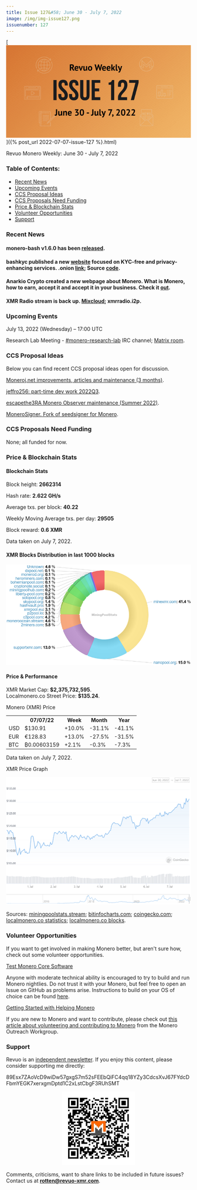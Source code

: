 ```yaml
---
title: Issue 127&#58; June 30 - July 7, 2022
image: /img/img-issue127.png
issuenumber: 127
---
```

[<img src="/img/img-issue127.png" alt="Revuo Monero Weekly #127 Slide" class="img-lead">]({% post_url 2022-07-07-issue-127 %}.html)

<p class="text-lead">Revuo Monero Weekly: June 30 - July 7, 2022</p>
<!--more-->

<h3>Table of Contents:</h3>
<ul class="contents">
    <li><a href="#news">Recent News</a></li>
    <li><a href="#events">Upcoming Events</a></li>
    <li><a href="#ideas">CCS Proposal Ideas</a></li>
    <li><a href="#proposals">CCS Proposals Need Funding</a></li>
    <li><a href="#stats">Price & Blockchain Stats</a></li>
    <li><a href="#volunteer">Volunteer Opportunities</a></li>
    <li><a href="#support">Support</a></li>
</ul>

<h3 id="news">Recent News</h3>

<div class="newsbyte">
    <h4>monero-bash v1.6.0 has been <a href="https://github.com/hinto-janaiyo/monero-bash/releases/tag/v1.6.0" target="_blank">released</a>.</h4>
</div>

<div class="newsbyte">
    <h4>bashkyc published a new <a href="https://bashkyc.github.io/bashkyc-onionsite/" target="_blank">website</a> focused on KYC-free and privacy-enhancing services. .onion <a href="http://ubqrwvbgxvsgkgyhnw6hg52xtulxgxtptvz4dagx3newrrouw2nyidid.onion/" target="_blank">link</a>; Source <a href="https://github.com/bashkyc/bashkyc-onionsite" target="_blank">code</a>.</h4>
</div>

<div class="newsbyte">
    <h4>Anarkio Crypto created a new webpage about Monero. What is Monero, how to earn, accept it and accept it in your business. Check it <a href="https://anarkio.codeberg.page/monero/" target="_blank">out</a>.</h4>
</div>

<div class="newsbyte">
    <h4>XMR Radio stream is back up. <a href="https://www.mixcloud.com/live/xmr_radio/" target="_blank">Mixcloud</a>; xmrradio.i2p.</h4>
</div>

<h3 id="events">Upcoming Events</h3>

<div class="event">
    <p class="date" markdown="1">July 13, 2022 (Wednesday) – 17:00 UTC</p>
    <p markdown="1">Research Lab Meeting - <a href="irc://irc.libera.chat/#monero-research-lab" target="_blank">#monero-research-lab</a> IRC channel; <a href="https://matrix.to/#/#monero-research-lab:monero.social" target="_blank">Matrix room</a>.</p>
</div>

<h3 id="ideas">CCS Proposal Ideas</h3>

<p>Below you can find recent CCS proposal ideas open for discussion.</p>

<div class="proposal">
<p><a href="https://repo.getmonero.org/monero-project/ccs-proposals/-/merge_requests/318" target="_blank">Moneroj.net improvements, articles and maintenance (3 months)</a>.</p>
</div>

<div class="proposal">
<p><a href="https://repo.getmonero.org/monero-project/ccs-proposals/-/merge_requests/319" target="_blank">jeffro256: part-time dev work 2022Q3</a>.</p>
</div>

<div class="proposal">
<p><a href="https://repo.getmonero.org/monero-project/ccs-proposals/-/merge_requests/322" target="_blank">escapethe3RA Monero Observer maintenance (Summer 2022)</a>.</p>
</div>

<div class="proposal">
<p><a href="https://repo.getmonero.org/monero-project/ccs-proposals/-/merge_requests/323" target="_blank">MoneroSigner. Fork of seedsigner for Monero</a>.</p>
</div>

<h3 id="proposals">CCS Proposals Need Funding</h3>

<p>None; all funded for now.</p>

<h3 id="stats">Price & Blockchain Stats</h3>

<h4 class="stat">Blockchain Stats</h4>

<div class="bcstats">
    <p>Block height: <b>2662314</b></p>
    <p>Hash rate: <b>2.622 GH/s</b></p>
    <p>Average txs. per block: <b>40.22</b></p>
    <p>Weekly Moving Average txs. per day: <b>29505</b></p>
    <p>Block reward: <b>0.6 XMR</b></p>
</div>
<p class="note">Data taken on July 7, 2022.</p>

<h4 class="stat">XMR Blocks Distribution in last 1000 blocks</h4>
<p><img src="/img/hashrate-pool-distribution-0707.png" alt="Hashrate Pool Distribution Pie Chart"/></p>

<h4 class="stat" id="price-stat">Price & Performance</h4>

<div class="price-intro">XMR Market Cap: <b>$2,375,732,595</b>.<br/>Localmonero.co Street Price: <b>$135.24</b>.</div>

<p class="table-title">Monero (XMR) Price</p>
<table class="price-table">
  <tr class="row1">
    <th></th>
    <th>07/07/22</th>
    <th>Week</th>
    <th>Month</th>
    <th>Year</th>
  </tr>
  <tr>
    <td data-th="XMR to">USD</td>
    <td data-th="07/07/22">$130.91</td>
    <td data-th="Week" class="green">+10.0%</td>
    <td data-th="Month" class="red">-31.1%</td>
    <td data-th="Year" class="red">-41.1%</td>
  </tr>
  <tr class="row3">
    <td data-th="XMR to">EUR</td>
    <td data-th="07/07/22">€128.83</td>
    <td data-th="Week" class="green">+13.0%</td>
    <td data-th="Month" class="red">-27.5%</td>
    <td data-th="Year" class="red">-31.5%</td>
  </tr>
  <tr>
    <td data-th="XMR to">BTC</td>
    <td data-th="07/07/22">₿0.00603159</td>
    <td data-th="Week" class="green">+2.1%</td>
    <td data-th="Month" class="red">-0.3%</td>
    <td data-th="Year" class="red">-7.3%</td>
  </tr>
</table>
<p class="note">Data taken on July 7, 2022.</p>

<p class="table-title">XMR Price Graph</p>

![XMR Price Graph 06/30/22-07/07/22](/img/weekly-chart-0707.png "XMR Price Graph 06/30/22-07/07/22") 

Sources: <a href="https://miningpoolstats.stream/monero" target="_blank">miningpoolstats.stream</a>; <a href="https://bitinfocharts.com/monero/" target="_blank">bitinfocharts.com</a>; <a href="https://www.coingecko.com/en/coins/monero" target="_blank">coingecko.com</a>; <a href="https://localmonero.co/statistics" target="_blank">localmonero.co statistics</a>; <a href="https://localmonero.co/blocks" target="_blank">localmonero.co blocks</a>.

<h3 id="volunteer">Volunteer Opportunities</h3>

<p>If you want to get involved in making Monero better, but aren't sure how, check out some volunteer opportunities.</p>

<div class="newsbyte">
    <p class="date"><a href="https://github.com/monero-project/monero" target="_blank">Test Monero Core Software</a></p>
    <p>Anyone with moderate technical ability is encouraged to try to build and run Monero nightlies. Do not trust it with your Monero, but feel free to open an Issue on GitHub as problems arise. Instructions to build on your OS of choice can be found <a href="https://github.com/monero-project/monero#compiling-monero-from-source" target="_blank">here</a>. </p>
</div>

<div class="newsbyte">
    <p class="date"><a href="https://github.com/monero-project/monero" target="_blank">Getting Started with Helping Monero</a></p>
    <p>If you are new to Monero and want to contribute, please check out <a href="https://www.monerooutreach.org/stories/getting-started-helping-monero.php" target="_blank">this article about volunteering and contributing to Monero</a> from the Monero Outreach Workgroup. </p>
</div>

<h3 id="support">Support</h3>

<p markdown="1">Revuo is an <a href="https://revuo-xmr.com/support/">independent newsletter</a>. If you enjoy this content, please consider supporting me directly:</p>

<p class="address" markdown="1">89Esx7ZAoVcD9wiDw57gxgS7m52sFEEbQiFC4qq18YZy3CdcsXvJ67FYdcDFbmYEGK7xerxgmDptd1C2xLstCbgF3RUhSMT</p>

<p><center><a href="monero:89Esx7ZAoVcD9wiDw57gxgS7m52sFEEbQiFC4qq18YZy3CdcsXvJ67FYdcDFbmYEGK7xerxgmDptd1C2xLstCbgF3RUhSMT" class="qr"><img src="/img/donate-monero.jpg" style="max-width: 200px;"/></a></center></p>

Comments, criticisms, want to share links to be included in future issues? Contact us at **rotten@revuo-xmr.com**.